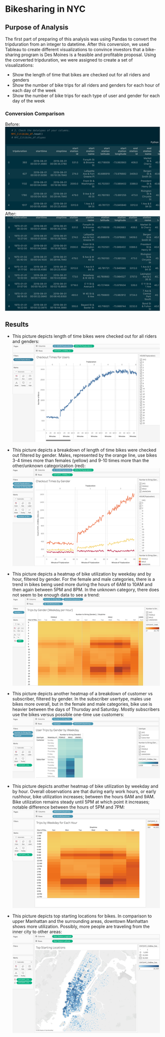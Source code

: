 # Bikesharing in NYC
## Purpose of Analysis
The first part of preparing of this analysis was using Pandas to convert the tripduration from an integer to datetime. After this conversion, we used Tableau to create different visualizations to convince investors that a bike-sharing program is Des Moines is a feasible and profitable proposal. Using the converted tripduration, we were assigned to create a set of visualizations:
- Show the length of time that bikes are checked out for all riders and genders
- Show the number of bike trips for all riders and genders for each hour of each day of the week
- Show the number of bike trips for each type of user and gender for each day of the week

### Conversion Comparison
Before:
![Before_Conversion.png](Images/Before_Conversion.png)
After:
![After_Conversion.png](Images/After_Conversion.png)

## Results
- This picture depicts length of time bikes were checked out for all riders and genders:
![Checkout_Times_Users.png](Images/Checkout_Times_Users.png)

- This picture depicts a breakdown of length of time bikes were checked out filtered by gender. Males, represented by the orange line, use bikes 3-4 times more than females (yellow) and 9-10 times more than the other/unknown categorization (red):
![Checkout_Times_Gender.png](Images/Checkout_Times_Gender.png)

- This picture depicts a heatmap of bike utilization by weekday and by hour, filtered by gender. For the female and male categories, there is a trend in bikes being used more during the hours of 6AM to 10AM and then again between 5PM and 8PM. In the unknown category, there does not seem to be enough data to see a trend:
![Trips_by_Gender.png](Images/Trips_by_Gender.png)

- This picture depicts another heatmap of a breakdown of customer vs subscriber, filtered by gender. In the subscriber usertype, males use bikes more overall, but in the female and male categories, bike use is heavier between the days of Thursday and Saturday. Mostly subscribers use the bikes versus possible one-time use customers:
![Customer_Subscriber.png](Images/Customer_Subscriber.png)

- This picture depicts another heatmap of bike utilization by weekday and by hour. Overall observations are that during early work hours, or early rushhour, bike utilization increases; between the hours 6AM and 9AM. Bike utilization remains steady until 5PM at which point it increases; notable difference between the hours of 5PM and 7PM:
![Trips_by_Weekday.png](Images/Trips_by_Weekday.png)

- This picture depicts top starting locations for bikes. In comparison to upper Manhattan and the surrounding areas, downtown Manhattan shows more utilization. Possibly, more people are traveling from the inner city to other areas:
![Top_Starting_Locations](Images/Top_Starting_Locations.png)

